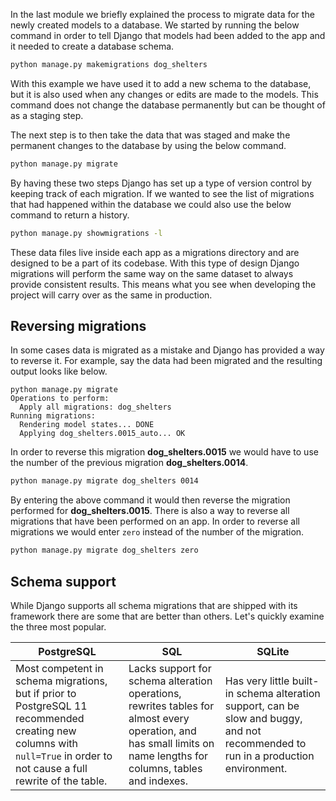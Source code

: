 In the last module we briefly explained the process to migrate data for the newly created models to a database. We started by running the below command in order to tell Django that models had been added to the app and it needed to create a database schema. 

```bash
python manage.py makemigrations dog_shelters
```

With this example we have used it to add a new schema to the database, but it is also used when any changes or edits are made to the models. This command does not change the database permanently but can be thought of as a staging step. 

The next step is to then take the data that was staged and make the permanent changes to the database by using the below command.

```bash
python manage.py migrate
```

By having these two steps Django has set up a type of version control by keeping track of each migration. If we wanted to see the list of migrations that had happened within the database we could also use the below command to return a history.

```bash
python manage.py showmigrations -l
```

These data files live inside each app as a migrations directory and are designed to be a part of its codebase. With this type of design Django migrations will perform the same way on the same dataset to always provide consistent results. This means what you see when developing the project will carry over as the same in production.

## Reversing migrations

In some cases data is migrated as a mistake and Django has provided a way to reverse it. For example, say the data had been migrated and the resulting output looks like below.

```output
python manage.py migrate
Operations to perform:
  Apply all migrations: dog_shelters
Running migrations:
  Rendering model states... DONE
  Applying dog_shelters.0015_auto... OK
```

In order to reverse this migration **dog_shelters.0015** we would have to use the number of the previous migration **dog_shelters.0014**.

```bash
python manage.py migrate dog_shelters 0014
```

By entering the above command it would then reverse the migration performed for **dog_shelters.0015**. There is also a way to reverse all migrations that have been performed on an app. In order to reverse all migrations we would enter `zero` instead of the number of the migration.

```bash
python manage.py migrate dog_shelters zero
```

## Schema support

While Django supports all schema migrations that are shipped with its framework there are some that are better than others. Let's quickly examine the three most popular.

PostgreSQL | SQL | SQLite
-----------|-----|----------
Most competent in schema migrations, but if prior to PostgreSQL 11 recommended creating new columns with `null=True` in order to not cause a full rewrite of the table. | Lacks support for schema alteration operations, rewrites tables for almost every operation, and has small limits on name lengths for columns, tables and indexes. | Has very little built-in schema alteration support, can be slow and buggy, and not recommended to run in a production environment.